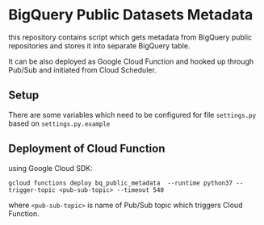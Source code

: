 # BigQuery Public Datasets Metadata

this repository contains script which gets metadata from BigQuery public
repositories and stores it into separate BigQuery table.

It can be also deployed as Google Cloud Function and hooked up through Pub/Sub
and initiated from Cloud Scheduler.

## Setup
There are some variables which need to be configured for file `settings.py`
based on `settings.py.example`

## Deployment of Cloud Function
using Google Cloud SDK:

`gcloud functions deploy bq_public_metadata  --runtime python37
--trigger-topic <pub-sub-topic> --timeout 540`

where `<pub-sub-topic>` is name of Pub/Sub topic which triggers Cloud Function.
